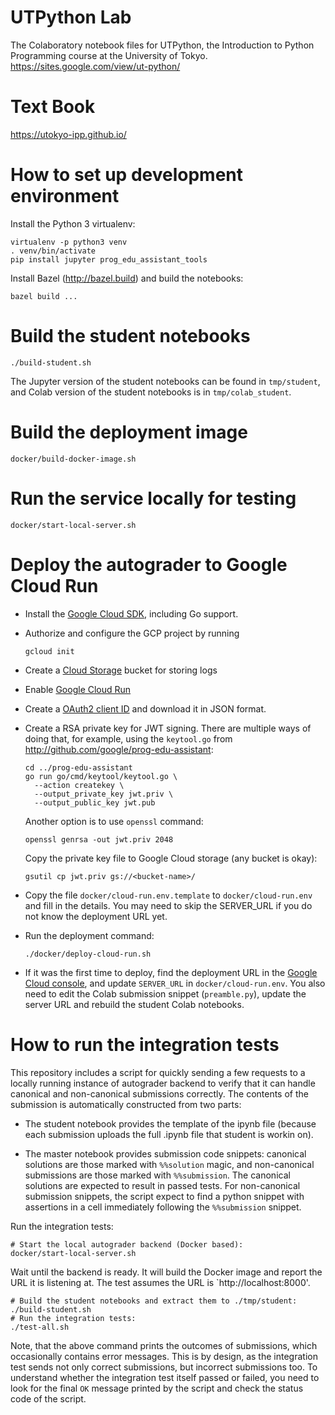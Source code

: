 # UTPython Lab
The Colaboratory notebook files for UTPython, the Introduction to Python Programming course at the University of Tokyo.
https://sites.google.com/view/ut-python/

# Text Book
https://utokyo-ipp.github.io/

# How to set up development environment

Install the Python 3 virtualenv:

```shell
virtualenv -p python3 venv
. venv/bin/activate
pip install jupyter prog_edu_assistant_tools
```

Install Bazel (http://bazel.build) and build
the notebooks:

```shell
bazel build ...
```

# Build the student notebooks

```shell
./build-student.sh
```

The Jupyter version of the student notebooks can be found in `tmp/student`,
and Colab version of the student notebooks is in `tmp/colab_student`.

# Build the deployment image

```shell
docker/build-docker-image.sh
```

# Run the service locally for testing

```shell
docker/start-local-server.sh
```

# Deploy the autograder to Google Cloud Run

   * Install the [Google Cloud SDK](https://cloud.google.com/sdk/docs/install), including Go support.
   * Authorize and configure the GCP project by running
     ```
     gcloud init
     ```
   * Create a [Cloud Storage](https://console.cloud.google.com/storage/browser) bucket for storing logs
   * Enable [Google Cloud Run](https://cloud.google.com/cloud-build/docs/deploying-builds/deploy-cloud-run)
   * Create a [OAuth2 client ID](https://console.cloud.google.com/apis/credentials) and download
     it in JSON format.
   * Create a RSA private key for JWT signing. There are multiple ways of doing that,
     for example, using the `keytool.go` from http://github.com/google/prog-edu-assistant:
     ```
     cd ../prog-edu-assistant
     go run go/cmd/keytool/keytool.go \
       --action createkey \
       --output_private_key jwt.priv \
       --output_public_key jwt.pub
     ```
     Another option is to use `openssl` command:
     ```
     openssl genrsa -out jwt.priv 2048
     ```
     Copy the private key file to Google Cloud storage (any bucket is okay):
     ```
     gsutil cp jwt.priv gs://<bucket-name>/
     ```

   * Copy the file `docker/cloud-run.env.template` to `docker/cloud-run.env` and fill in
     the details. You may need to skip the SERVER_URL if you do not know the deployment
     URL yet.

   * Run the deployment command:
     ```
     ./docker/deploy-cloud-run.sh
     ```

   * If it was the first time to deploy, find the deployment URL in the
     [Google Cloud console](https://console.cloud.google.com/run/detail/asia-northeast1/utpython-autograder/metrics),
     and update `SERVER_URL` in `docker/cloud-run.env`. You also need to edit the Colab submission
     snippet (`preamble.py`), update the server URL and rebuild the student Colab notebooks.

# How to run the integration tests

This repository includes a script for quickly sending a few requests to a locally running instance
of autograder backend to verify that it can handle canonical and non-canonical submissions correctly.
The contents of the submission is automatically constructed from two parts:

   * The student notebook provides the template of the ipynb file (because each submission uploads
     the full .ipynb file that student is workin on).

   * The master notebook provides submission code snippets: canonical solutions are those marked
     with `%%solution` magic, and non-canonical submissions are those marked with `%%submission`.
     The canonical solutions are expected to result in passed tests. For non-canonical submission
     snippets, the script expect to find a python snippet with assertions in a cell immediately
     following the `%%submission` snippet.

Run the integration tests:

```shell
# Start the local autograder backend (Docker based):
docker/start-local-server.sh
```

Wait until the backend is ready. It will build the Docker image and report the URL
it is listening at. The test assumes the URL is `http://localhost:8000'.

```shell
# Build the student notebooks and extract them to ./tmp/student:
./build-student.sh
# Run the integration tests:
./test-all.sh
```

Note, that the above command prints the outcomes of submissions, which occasionally
contains error messages. This is by design, as the integration test sends not only
correct submissions, but incorrect submissions too. To understand whether the integration
test itself passed or failed, you need to look for the final `OK` message printed
by the script and check the status code of the script.

       

